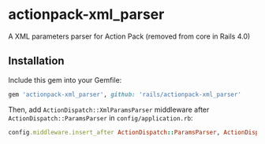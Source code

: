actionpack-xml\_parser
======================

A XML parameters parser for Action Pack (removed from core in Rails 4.0)

Installation
------------

Include this gem into your Gemfile:

```ruby
gem 'actionpack-xml_parser', github: 'rails/actionpack-xml_parser'
```

Then, add `ActionDispatch::XmlParamsParser` middleware after `ActionDispatch::ParamsParser`
in `config/application.rb`:

```ruby
config.middleware.insert_after ActionDispatch::ParamsParser, ActionDispatch::XmlParamsParser
```
